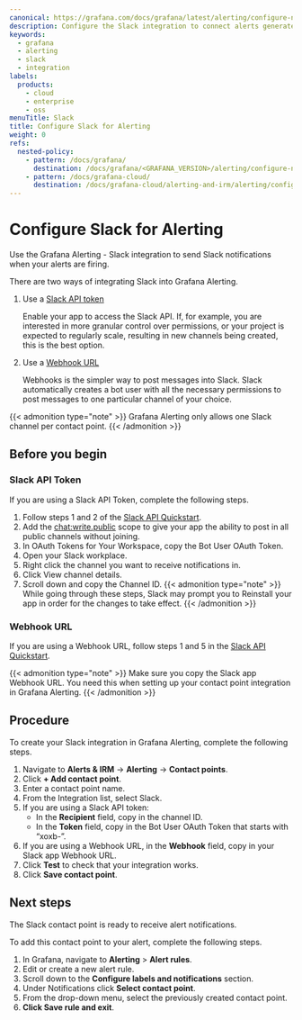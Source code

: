 ```yaml
---
canonical: https://grafana.com/docs/grafana/latest/alerting/configure-notifications/manage-contact-points/integrations/configure-slack/
description: Configure the Slack integration to connect alerts generated by Grafana Alerting
keywords:
  - grafana
  - alerting
  - slack
  - integration
labels:
  products:
    - cloud
    - enterprise
    - oss
menuTitle: Slack
title: Configure Slack for Alerting
weight: 0
refs:
  nested-policy:
    - pattern: /docs/grafana/
      destination: /docs/grafana/<GRAFANA_VERSION>/alerting/configure-notifications/create-notification-policy/#add-new-nested-policy
    - pattern: /docs/grafana-cloud/
      destination: /docs/grafana-cloud/alerting-and-irm/alerting/configure-notifications/create-notification-policy/#add-new-nested-policy
---
```


# Configure Slack for Alerting

Use the Grafana Alerting - Slack integration to send Slack notifications when your alerts are firing.

There are two ways of integrating Slack into Grafana Alerting.

1. Use a [Slack API token](https://api.slack.com/authentication/token-types)

   Enable your app to access the Slack API. If, for example, you are interested in more granular control over permissions, or your project is expected to regularly scale, resulting in new channels being created, this is the best option.

1. Use a [Webhook URL](https://api.slack.com/messaging/webhooks)

   Webhooks is the simpler way to post messages into Slack. Slack automatically creates a bot user with all the necessary permissions to post messages to one particular channel of your choice.

{{< admonition type="note" >}}
Grafana Alerting only allows one Slack channel per contact point.
{{< /admonition >}}

## Before you begin

### Slack API Token

If you are using a Slack API Token, complete the following steps.

1. Follow steps 1 and 2 of the [Slack API Quickstart](https://api.slack.com/start/quickstart).
1. Add the [chat:write.public](https://api.slack.com/scopes/chat:write.public) scope to give your app the ability to post in all public channels without joining.
1. In OAuth Tokens for Your Workspace, copy the Bot User OAuth Token.
1. Open your Slack workplace.
1. Right click the channel you want to receive notifications in.
1. Click View channel details.
1. Scroll down and copy the Channel ID.
   {{< admonition type="note" >}}
   While going through these steps, Slack may prompt you to Reinstall your app in order for the changes to take effect.
   {{< /admonition >}}

### Webhook URL

If you are using a Webhook URL, follow steps 1 and 5 in the [Slack API Quickstart](https://api.slack.com/start/quickstart).

{{< admonition type="note" >}}
Make sure you copy the Slack app Webhook URL. You need this when setting up your contact point integration in Grafana Alerting.
{{< /admonition >}}

## Procedure

To create your Slack integration in Grafana Alerting, complete the following steps.

1. Navigate to **Alerts & IRM** -> **Alerting** -> **Contact points**.
1. Click **+ Add contact point**.
1. Enter a contact point name.
1. From the Integration list, select Slack.
1. If you are using a Slack API token:
   - In the **Recipient** field, copy in the channel ID.
   - In the **Token** field, copy in the Bot User OAuth Token that starts with “xoxb-”.
1. If you are using a Webhook URL, in the **Webhook** field, copy in your Slack app Webhook URL.
1. Click **Test** to check that your integration works.
1. Click **Save contact point**.

## Next steps

The Slack contact point is ready to receive alert notifications.

To add this contact point to your alert, complete the following steps.

1. In Grafana, navigate to **Alerting** > **Alert rules**.
1. Edit or create a new alert rule.
1. Scroll down to the **Configure labels and notifications** section.
1. Under Notifications click **Select contact point**.
1. From the drop-down menu, select the previously created contact point.
1. **Click Save rule and exit**.
